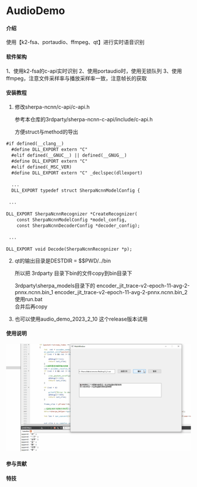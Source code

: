 # AudioDemo

#### 介绍
使用【k2-fsa、portaudio、ffmpeg、qt】进行实时语音识别 

#### 软件架构
1、使用k2-fsa的c-api实时识别
2、使用portaudio时，使用无锁队列
3、使用ffmpeg，注意文件采样率与播放采样率一致，注意帧长的获取


#### 安装教程

1.  修改sherpa-ncnn/c-api/c-api.h

    参考本仓库的3rdparty/sherpa-ncnn-c-api/include/c-api.h

    方便struct与method的导出

```
#if defined(__clang__)
  #define DLL_EXPORT extern "C"
  #elif defined(__GNUC__) || defined(__GNUG__)
  #define DLL_EXPORT extern "C"
  #elif defined(_MSC_VER)
  #define DLL_EXPORT extern "C" _declspec(dllexport)

  ...
  DLL_EXPORT typedef struct SherpaNcnnModelConfig {

 ...

DLL_EXPORT SherpaNcnnRecognizer *CreateRecognizer(
    const SherpaNcnnModelConfig *model_config,
    const SherpaNcnnDecoderConfig *decoder_config);

 ...

DLL_EXPORT void Decode(SherpaNcnnRecognizer *p);

```
 

   
     
2.   qt的输出目录是DESTDIR = $$PWD/../bin

     所以把 3rdparty 目录下bin的文件copy到bin目录下

     3rdparty\sherpa_models目录下的 encoder_jit_trace-v2-epoch-11-avg-2-pnnx.ncnn.bin_1     encoder_jit_trace-v2-epoch-11-avg-2-pnnx.ncnn.bin_2 使用run.bat  
 合并后再copy

3.   也可以使用audio_demo_2023_2_10 这个release版本试用

#### 使用说明

![输入图片说明](%E7%A4%BA%E4%BE%8B.png)

#### 参与贡献


#### 特技



